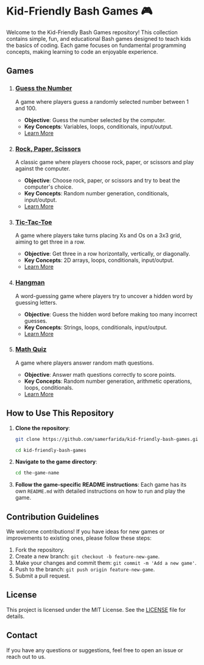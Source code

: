 # Kid-Friendly Bash Games 🎮

Welcome to the Kid-Friendly Bash Games repository! This collection contains simple, fun, and educational Bash games designed to teach kids the basics of coding. Each game focuses on fundamental programming concepts, making learning to code an enjoyable experience.

## Games

1. ### [Guess the Number](guess_the_number/README.md)
   A game where players guess a randomly selected number between 1 and 100.

   - **Objective**: Guess the number selected by the computer.
   - **Key Concepts**: Variables, loops, conditionals, input/output.
   - [Learn More](guess_the_number/README.md)

2. ### [Rock, Paper, Scissors](rock_paper_scissors/README.md)
   A classic game where players choose rock, paper, or scissors and play against the computer.

   - **Objective**: Choose rock, paper, or scissors and try to beat the computer's choice.
   - **Key Concepts**: Random number generation, conditionals, input/output.
   - [Learn More](rock_paper_scissors/README.md)

3. ### [Tic-Tac-Toe](tic_tac_toe/README.md)
   A game where players take turns placing Xs and Os on a 3x3 grid, aiming to get three in a row.

   - **Objective**: Get three in a row horizontally, vertically, or diagonally.
   - **Key Concepts**: 2D arrays, loops, conditionals, input/output.
   - [Learn More](tic_tac_toe/README.md)

4. ### [Hangman](hangman/README.md)
   A word-guessing game where players try to uncover a hidden word by guessing letters.

   - **Objective**: Guess the hidden word before making too many incorrect guesses.
   - **Key Concepts**: Strings, loops, conditionals, input/output.
   - [Learn More](hangman/README.md)

5. ### [Math Quiz](math_quiz/README.md)
   A game where players answer random math questions.

   - **Objective**: Answer math questions correctly to score points.
   - **Key Concepts**: Random number generation, arithmetic operations, loops, conditionals.
   - [Learn More](math_quiz/README.md)

## How to Use This Repository

1. **Clone the repository**:
   ```bash
   git clone https://github.com/samerfarida/kid-friendly-bash-games.git
   ```
   ```bash
   cd kid-friendly-bash-games
   ```

2. **Navigate to the game directory**:
   ```bash
   cd the-game-name
   ```
3. **Follow the game-specific README instructions**:
Each game has its own `README.md` with detailed instructions on how to run and play the game.

## Contribution Guidelines

We welcome contributions! If you have ideas for new games or improvements to existing ones, please follow these steps:

1. Fork the repository.
2. Create a new branch: `git checkout -b feature-new-game`.
3. Make your changes and commit them: `git commit -m 'Add a new game'`.
4. Push to the branch: `git push origin feature-new-game`.
5. Submit a pull request.

## License
This project is licensed under the MIT License. See the [LICENSE](LICENSE) file for details.

## Contact
If you have any questions or suggestions, feel free to open an issue or reach out to us.